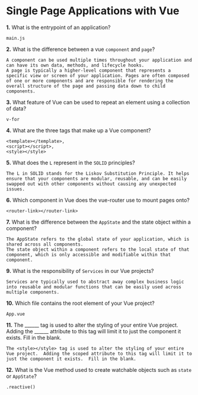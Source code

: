 # Single Page Applications with Vue

**1.** What is the entrypoint of an application?
<!-- enter you answer in the space below -->
```
main.js
```
**2.** What is the difference between a vue `component` and `page`?
<!-- enter you answer in the space below -->
```
A component can be used multiple times throughout your application and can have its own data, methods, and lifecycle hooks.
A page is typically a higher-level component that represents a specific view or screen of your application. Pages are often composed of one or more components and are responsible for rendering the overall structure of the page and passing data down to child components.
```
**3.** What feature of Vue can be used to repeat an element using a collection of data?
<!-- enter you answer in the space below -->
```
v-for
```
**4.** What are the three tags that make up a Vue component?
<!-- enter you answer in the space below -->
```
<template></template>, 
<script></script>,
<style></style>
```
**5.** What does the `L` represent in the `SOLID` principles?
<!-- enter you answer in the space below -->
```
The L in SOLID stands for the Liskov Substitution Principle. It helps ensure that your components are modular, reusable, and can be easily swapped out with other components without causing any unexpected issues.
```
**6.** Which component in Vue does the vue-router use to mount pages onto?
<!-- enter you answer in the space below -->
```
<router-link></router-link>
```
**7.** What is the difference between the `AppState` and the state object within a component?
<!-- enter you answer in the space below -->
```
The AppState refers to the global state of your application, which is shared across all components. 
The state object within a component refers to the local state of that component, which is only accessible and modifiable within that component.
```
**9.** What is the responsibility of `Services` in our Vue projects?
<!-- enter you answer in the space below -->
```
Services are typically used to abstract away complex business logic into reusable and modular functions that can be easily used across multiple components.
```
**10.** Which file contains the root element of your Vue project?
<!-- enter you answer in the space below -->
```
App.vue
```
**11.** The ______ tag is used to alter the styling of your entire Vue project.  Adding the ______ attribute to this tag will limit it to just the component it exists.  Fill in the blank.
<!-- enter you answer in the space below -->
```
The <style></style> tag is used to alter the styling of your entire Vue project.  Adding the scoped attribute to this tag will limit it to just the component it exists.  Fill in the blank.
```
**12.** What is the Vue method used to create watchable objects such as `state` or `AppState`?
<!-- enter you answer in the space below -->
```
.reactive()
```